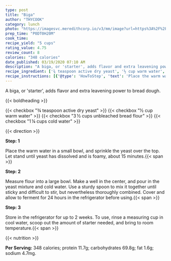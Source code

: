 ```yaml
---
type: post
title: "Biga"
author: "THYCOOK"
category: lunch
photo: "https://imagesvc.meredithcorp.io/v3/mm/image?url=https%3A%2F%2Fimages.media-allrecipes.com%2Fuserphotos%2F856063.jpg"
prep_time: "P0DT0H20M"
cook_time: 
recipe_yield: "5 cups"
rating_value: 4.75
review_count: 8
calories: "348 calories"
date_published: 03/19/2020 07:10 AM
description: "A biga, or 'starter', adds flavor and extra leavening power to bread dough."
recipe_ingredient: ['¾ teaspoon active dry yeast', '½ cup warm water', '3\u2009½ cups unbleached bread flour', '1\u2009¼ cups cold water']
recipe_instructions: [{'@type': 'HowToStep', 'text': 'Place the warm water in a small bowl, and sprinkle the yeast over the top. Let stand until yeast has dissolved and is foamy, about 15 minutes.\n'}, {'@type': 'HowToStep', 'text': 'Measure flour into a large bowl. Make a well in the center, and pour in the yeast mixture and cold water. Use a sturdy spoon to mix it together until sticky and difficult to stir, but nevertheless thoroughly combined. Cover and allow to ferment for 24 hours in the refrigerator before using.\n'}, {'@type': 'HowToStep', 'text': 'Store in the refrigerator for up to 2 weeks. To use, rinse a measuring cup in cool water, scoop out the amount of starter needed, and bring to room temperature.\n'}]
---
```


A biga, or 'starter', adds flavor and extra leavening power to bread dough. 

{{< boldheading >}}

{{< checkbox "¾ teaspoon active dry yeast" >}}
{{< checkbox "½ cup warm water" >}}
{{< checkbox "3 ½ cups unbleached bread flour" >}}
{{< checkbox "1 ¼ cups cold water" >}}


{{< direction >}}

**Step: 1**

Place the warm water in a small bowl, and sprinkle the yeast over the top. Let stand until yeast has dissolved and is foamy, about 15 minutes.{{< span >}}

**Step: 2**

Measure flour into a large bowl. Make a well in the center, and pour in the yeast mixture and cold water. Use a sturdy spoon to mix it together until sticky and difficult to stir, but nevertheless thoroughly combined. Cover and allow to ferment for 24 hours in the refrigerator before using.{{< span >}}

**Step: 3**

Store in the refrigerator for up to 2 weeks. To use, rinse a measuring cup in cool water, scoop out the amount of starter needed, and bring to room temperature.{{< span >}}

{{< nutrition >}}

**Per Serving:** 348 calories; protein 11.7g; carbohydrates 69.8g; fat 1.6g; sodium 4.7mg.